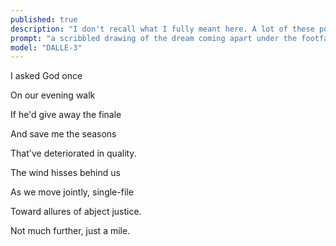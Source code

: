```yaml
---
published: true
description: "I don't recall what I fully meant here. A lot of these poems were written in attempts to commune with my own developing id."
prompt: "a scribbled drawing of the dream coming apart under the footfalls on worn paths"
model: "DALLE-3"
---
```


I asked God once 

On our evening walk 

If he'd give away the finale 

And save me the seasons

That've deteriorated in quality.


The wind hisses behind us

As we move jointly, single-file

Toward allures of abject justice.

Not much further, just a mile.